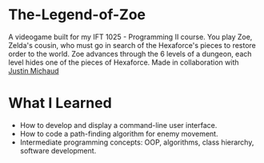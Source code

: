 # The-Legend-of-Zoe
A videogame built for my IFT 1025 - Programming II course. You play Zoe, Zelda's cousin, who must go in search of the Hexaforce's pieces to restore order to the world. Zoe advances through the 6 levels of a dungeon, each level hides one of the pieces of Hexaforce. Made in collaboration with [Justin Michaud](https://github.com/justinmichaud5)

# What I Learned
* How to develop and display a command-line user interface.
* How to code a path-finding algorithm for enemy movement.
* Intermediate programming concepts: OOP, algorithms, class hierarchy, software development. 
